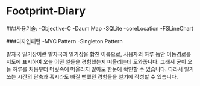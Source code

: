 # Footprint-Diary

###사용기술: 
-Objective-C
-Daum Map
-SQLite
-coreLocation
-FSLineChart

###디자인패턴
-MVC Pattern
-Singleton Pattern

발자국 일기장이란 발자국과 일기장을 합친 이름으로, 사용자의 하루 동안 이동경로를 지도에 표시하여 오늘 어떤 일들을 경험했는지 떠올리는데 도와줍니다. 그래서 굳이 오늘 하루를 처음부터 머릿속에 떠올리지 않아도 한눈에 확인할 수 있습니다. 따라서 일기 쓰는 시간의 단축과 혹시라도 빠질 뻔했던 경험들을 일기에 작성할 수 있습니다.

